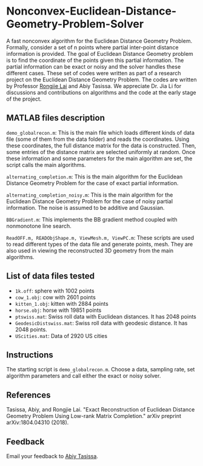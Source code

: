 # Nonconvex-Euclidean-Distance-Geometry-Problem-Solver
A fast nonconvex algorithm for the Euclidean Distance Geometry Problem. Formally, consider a set of n points where partial inter-point distance information is provided. The goal of Euclidean Distance Geometry problem is to find the coordinate of the points given this partial information. The partial information can be exact or noisy and the solver handles these different cases. These set of codes were written as part of a research project on the Euclidean Distance Geometry Problem. The codes are written by Professor [Rongjie Lai](http://homepages.rpi.edu/~lair/) and Abiy Tasissa. We appreciate Dr. Jia Li for discussions and contributions on algorithms and the code at the early stage of the project.

## MATLAB files description
`demo_globalrecon.m`: This is the main file which loads different kinds of data file (some of them from the data folder) and reads the coordinates. Using these coordinates, the full distance matrix for the data is constructed. Then, some entries of the distance matrix are selected uniformly at random. Once these information and some parameters for the main algorithm are set, the script calls the main algorithms.  

`alternating_completion.m`: This is the main algorithm for the Euclidean Distance Geometry Problem for the case of exact partial information. 

`alternating_completion_noisy.m`: This is the main algorithm for the Euclidean Distance Geometry Problem for the case of noisy partial information. The noise is assumed to be additive and Gaussian.

`BBGradient.m`: This implements the BB gradient method coupled with nonmonotone line search.

`ReadOFF.m, READObjShape.m, ViewMesh.m, ViewPC.m`: These scripts are used to read different types of the data file and generate points, mesh. They are also used in viewing the reconstructed 3D geometry from the main algorithms.

## List of data files tested
* `1k.off`: sphere with 1002 points
* `cow_1.obj`: cow with 2601 points
* `kitten_1.obj`: kitten with 2884 points
* `horse.obj`: horse with 19851 points
* `ptswiss.mat`: Swiss roll data with Euclidean distances. It has 2048 points
* `GeodesicDistswiss.mat`: Swiss roll data with geodesic distance. It has 2048 points.
* `UScities.mat`: Data of 2920 US cities

## Instructions

The starting script is `demo_globalrecon.m`. Choose a data, sampling rate, set algorithm parameters and call either the exact or noisy solver. 
## References

Tasissa, Abiy, and Rongjie Lai. "Exact Reconstruction of Euclidean Distance Geometry Problem Using Low-rank Matrix Completion." arXiv preprint arXiv:1804.04310 (2018).

## Feedback

Email your feedback to <a href="mailto:abiy19@gmail.com">Abiy Tasissa</a>.

